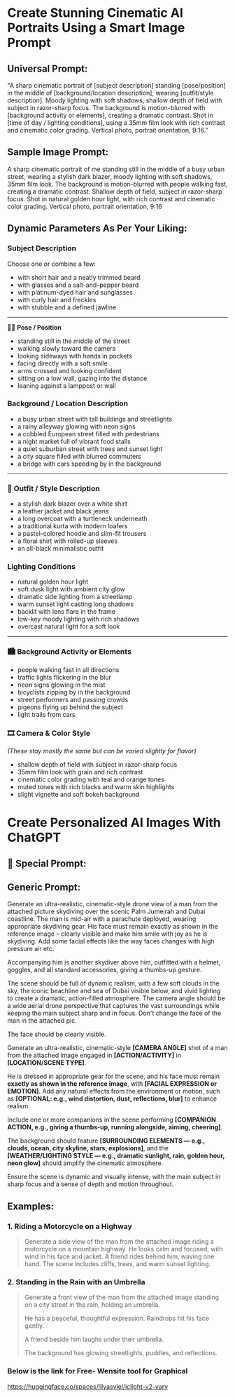 # Create Stunning Cinematic AI Portraits Using a Smart Image Prompt

## Universal Prompt:

"A sharp cinematic portrait of [subject description] standing [pose/position] in the middle of [background/location description], wearing [outfit/style description]. Moody lighting with soft shadows, shallow depth of field with subject in razor-sharp focus. The background is motion-blurred with [background activity or elements], creating a dramatic contrast. Shot in [time of day / lighting conditions], using a 35mm film look with rich contrast and cinematic color grading. Vertical photo, portrait orientation, 9:16.”

## Sample Image Prompt:

A sharp cinematic portrait of me standing still in the middle of a busy urban street, wearing a stylish dark blazer, moody lighting with soft shadows, 35mm film look. The background is motion-blurred with people walking fast, creating a dramatic contrast. Shallow depth of field, subject in razor-sharp focus. Shot in natural golden hour light, with rich contrast and cinematic color grading. Vertical photo, portrait orientation, 9:16

## Dynamic Parameters As Per Your Liking:

### **Subject Description**

Choose one or combine a few:

- with short hair and a neatly trimmed beard
- with glasses and a salt-and-pepper beard
- with platinum-dyed hair and sunglasses
- with curly hair and freckles
- with stubble and a defined jawline

---

🧍‍♂️ **Pose / Position**

- standing still in the middle of the street
- walking slowly toward the camera
- looking sideways with hands in pockets
- facing directly with a soft smile
- arms crossed and looking confident
- sitting on a low wall, gazing into the distance
- leaning against a lamppost or wall

### **Background / Location Description**

- a busy urban street with tall buildings and streetlights
- a rainy alleyway glowing with neon signs
- a cobbled European street filled with pedestrians
- a night market full of vibrant food stalls
- a quiet suburban street with trees and sunset light
- a city square filled with blurred commuters
- a bridge with cars speeding by in the background

---

### 👔 **Outfit / Style Description**

- a stylish dark blazer over a white shirt
- a leather jacket and black jeans
- a long overcoat with a turtleneck underneath
- a traditional kurta with modern loafers
- a pastel-colored hoodie and slim-fit trousers
- a floral shirt with rolled-up sleeves
- an all-black minimalistic outfit

### **Lighting Conditions**

- natural golden hour light
- soft dusk light with ambient city glow
- dramatic side lighting from a streetlamp
- warm sunset light casting long shadows
- backlit with lens flare in the frame
- low-key moody lighting with rich shadows
- overcast natural light for a soft look

---

### 🏙️ **Background Activity or Elements**

- people walking fast in all directions
- traffic lights flickering in the blur
- neon signs glowing in the mist
- bicyclists zipping by in the background
- street performers and passing crowds
- pigeons flying up behind the subject
- light trails from cars


### 🎞️ **Camera & Color Style**

*(These stay mostly the same but can be varied slightly for flavor)*

- shallow depth of field with subject in razor-sharp focus
- 35mm film look with grain and rich contrast
- cinematic color grading with teal and orange tones
- muted tones with rich blacks and warm skin highlights
- slight vignette and soft bokeh background


# Create Personalized AI Images With ChatGPT

## 🌟 Special Prompt:

## Generic Prompt:

Generate an ultra-realistic, cinematic-style drone view of a man from the attached picture skydiving over the scenic Palm Jumeirah and Dubai coastline. The man is mid-air with a parachute deployed, wearing appropriate skydiving gear. His face must remain exactly as shown in the reference image – clearly visible and make him smile with joy as he is skydiving. Add some facial effects like the way faces changes with high pressure air etc.

Accompanying him is another skydiver above him, outfitted with a helmet, goggles, and all standard accessories, giving a thumbs-up gesture.

The scene should be full of dynamic realism, with a few soft clouds in the sky, the iconic beachline and sea of Dubai visible below, and vivid lighting to create a dramatic, action-filled atmosphere. The camera angle should be a wide aerial drone perspective that captures the vast surroundings while keeping the main subject sharp and in focus. Don't change the face of the man in the attached pic.

The face should be clearly visible.

Generate an ultra-realistic, cinematic-style **[CAMERA ANGLE]** shot of a man from the attached image engaged in **[ACTION/ACTIVITY]** in **[LOCATION/SCENE TYPE]**.

He is dressed in appropriate gear for the scene, and his face must remain **exactly as shown in the reference image**, with **[FACIAL EXPRESSION or EMOTION]**. Add any natural effects from the environment or motion, such as **[OPTIONAL: e.g., wind distortion, dust, reflections, blur]** to enhance realism.

Include one or more companions in the scene performing **[COMPANION ACTION, e.g., giving a thumbs-up, running alongside, aiming, cheering]**.

The background should feature **[SURROUNDING ELEMENTS — e.g., clouds, ocean, city skyline, stars, explosions]**, and the **[WEATHER/LIGHTING STYLE — e.g., dramatic sunlight, rain, golden hour, neon glow]** should amplify the cinematic atmosphere.

Ensure the scene is dynamic and visually intense, with the main subject in sharp focus and a sense of depth and motion throughout.


## Examples:

### 1. **Riding a Motorcycle on a Highway**

> Generate a side view of the man from the attached image riding a motorcycle on a mountain highway.
He looks calm and focused, with wind in his face and jacket.
A friend rides behind him, waving one hand.
The scene includes cliffs, trees, and warm sunset lighting.
> 

### **2. Standing in the Rain with an Umbrella**

> Generate a front view of the man from the attached image standing on a city street in the rain, holding an umbrella.
> 
> 
> He has a peaceful, thoughtful expression. Raindrops hit his face gently.
> 
> A friend beside him laughs under their umbrella.
> 
> The background has glowing streetlights, puddles, and reflections.
>

### Below is the link for Free- Wensite tool for Graphical

https://huggingface.co/spaces/lllyasviel/iclight-v2-vary